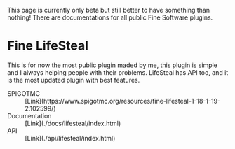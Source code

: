 This page is currently only beta but still better to have something than nothing!
There are documentations for all public Fine Software plugins.



# Fine LifeSteal
This is for now the most public plugin maded by me, this plugin is simple and I always helping people with their problems.
LifeSteal has API too, and it is the most updated plugin with best features.
<dl>
  <dt>SPIGOTMC</dt>
  <dd>[Link](https://www.spigotmc.org/resources/fine-lifesteal-1-18-1-19-2.102599/)</dd>
  <dt>Documentation</dt>
  <dd>[Link](./docs/lifesteal/index.html)
  <dt>API</dt>
  <dd>[Link](./api/lifesteal/index.html)  
</dl>
